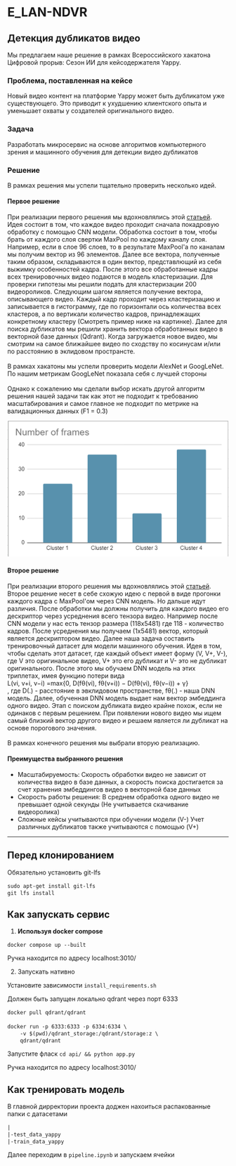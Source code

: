 # E_LAN-NDVR
## Детекция дубликатов видео
Мы предлагаем наше решение в рамках Всероссийского хакатона Цифровой прорыв: Сезон ИИ для кейсодержателя Yappy. 
### Проблема, поставленная на кейсе
Новый видео контент на платформе Yappy может быть дубликатом уже существующего. Это приводит к ухудшению клиентского опыта и уменьшает охваты у создателей оригинального видео.
### Задача
Разработать микросервис на основе алгоритмов компьютерного зрения и машинного обучения для детекции видео дубликатов
### Решение
В рамках решения мы успели тщательно проверить несколько идей. <br />
#### Первое решение 
При реализации первого решения мы вдохновлялись этой [статьей](https://www.researchgate.net/publication/311990276_Near-Duplicate_Video_Retrieval_by_Aggregating_Intermediate_CNN_Layers). <br />
Идея состоит в том, что каждое видео проходит сначала покадровую обработку с помощью CNN модели. Обработка состоит в том, чтобы брать от каждого слоя свертки MaxPool по каждому каналу слоя. Например, если в слое 96 слоев, то в результате MaxPool'а по каналам мы получим вектор из 96 элементов. Далее все вектора, полученные таким образом, складываются в один вектор, представлющий из себя выжимку особенностей кадра. После этого все обработанные кадры всех тренировочных видео подаются в модель кластеризации. Для проверки гипотезы мы решили подать для кластеризации 200 видеороликов. Следующим шагом является получение вектора, описывающего видео. Каждый кадр проходит через кластеризацию и записывается в гистограмму, где по горизонтали ось количества всех кластеров, а по вертикали количество кадров, принадлежащих конкретному кластеру (Смотреть пример ниже на картинке). Далее для поиска дубликатов мы решили хранить вектора обработанных видео в векторной базе данных (Qdrant). Когда загружается новое видео, мы смотрим на самое ближайшее видео по сходству по косинусам и/или по расстоянию в эклидовом пространсте. <br /><br /> В рамках хакатоны мы успели проверить модели AlexNet и GoogLeNet. По нашим метрикам GoogLeNet показала себя с лучшей стороны <br /><br />
Однако к сожалению мы сделали выбор искать другой алгоритм решения нашей задачи так как этот не подходит к требованию масштабирования и самое главное не подходит по метрике на валидационных данных (F1 = 0.3)

![Пример гистограммы](images/hist.png)

#### Второе решение 
При реализации второго решения мы вдохновлялись этой [статьей](https://openaccess.thecvf.com/content_ICCV_2017_workshops/papers/w5/Kordopatis-Zilos_Near-Duplicate_Video_Retrieval_ICCV_2017_paper.pdf). <br />
Второе решение несет в себе схожую идею с первой в виде прогонки каждого кадра с MaxPool'ом через CNN модель. Но дальше идут различия. После обработки мы должны получить для каждого видео его дескриптор через усреднения всего тензора видео. Например после CNN модели у нас есть тензор размера (118x5481) где 118 - количество кадров. После усреднения мы получаем (1x5481) вектор, который является дескриптором видео. Далее наша задача составить тренировочный датасет для модели машинного обучения. Идея в том, чтобы сделать этот датасет, где каждый объект имеет форму (V, V+, V-), где V это оригинальное видео, V+ это его дубликат и V- это не дубликат оригинального. После этого мы обучаем DNN модель на этих триплетах, имея функцию потери вида <br /> L(vi, v+i, v−i) =max{0, D(fθ(vi), fθ(v+i)) − D(fθ(vi), fθ(v−i)) + γ} <br />, где D(.) - расстояние в эвклидовом пространстве, fθ(.) - наша DNN модель.
Далее, обученная DNN модель выдает нам вектор эмбеддинга одного видео. Этап с поиском дубликата видео крайне похож, если не одинаков с первым решением. При появлении нового видео мы ищем самый близкий вектор другого видео и решаем является ли дубликат на основе порогового значения. <br /><br />
В рамках конечного решения мы выбрали вторую реализацию.
#### Преимущества выбранного решения
* Масштабируемость: Скорость обработки видео не зависит от количества видео в базе данных, а скорость поиска достигается за счет хранения эмбеддингов видео в векторной базе данных
* Скорость работы решения: В среднем обработка одного видео не превышает одной секунды (Не учитывается скачивание видеоролика)
* Сложные кейсы учитываются при обучении модели (V-)
Учет различных дубликатов также учитываются с помощью (V+)


---

## Перед клонированием

Обязательно установить git-lfs

```
sudo apt-get install git-lfs
git lfs install
```
## Как запускать сервис

1) **Используя docker compose**
```
docker compose up --built
```

Ручка находится по адресу localhost:3010/

2) Запускать нативно

Установите зависимости `install_requirements.sh`


Должен быть запущен локально qdrant через порт 6333

```
docker pull qdrant/qdrant

docker run -p 6333:6333 -p 6334:6334 \
    -v $(pwd)/qdrant_storage:/qdrant/storage:z \
    qdrant/qdrant

```

Запустите фласк `cd api/ && python app.py`

Ручка находится по адресу localhost:3010/

## Как тренировать модель

В главной дирректории проекта доджен нахоиться распакованные папки с датасетами
```
|
|-test_data_yappy
|-train_data_yappy
```

Далее переходим в `pipeline.ipynb` и запускаем ячейки